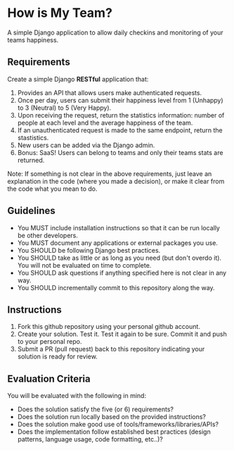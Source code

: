 # How is My Team?
A simple Django application to allow daily checkins and monitoring of your teams happiness.

## Requirements

Create a simple Django **RESTful** application that:

1. Provides an API that allows users make authenticated requests.
2. Once per day, users can submit their happiness level from 1 (Unhappy) to 3 (Neutral) to 5 (Very Happy).
3. Upon receiving the request, return the statistics information: number of people at each level and the average happiness of the team.
4. If an unauthenticated request is made to the same endpoint, return the stastistics.
5. New users can be added via the Django admin.
6. Bonus: SaaS! Users can belong to teams and only their teams stats are returned.

Note: If something is not clear in the above requirements, just leave an explanation in the code (where you made a decision), or make it clear from the code what you mean to do.

## Guidelines

* You MUST include installation instructions so that it can be run locally be other developers.
* You MUST document any applications or external packages you use.
* You SHOULD be following Django best practices.
* You SHOULD take as little or as long as you need (but don't overdo it). You will not be evaluated on time to complete.
* You SHOULD ask questions if anything specified here is not clear in any way.
* You SHOULD incrementally commit to this repository along the way.

## Instructions

1. Fork this github repository using your personal github account.
2. Create your solution. Test it. Test it again to be sure. Commit it and push to your personal repo.
3. Submit a PR (pull request) back to this repository indicating your solution is ready for review.

## Evaluation Criteria

You will be evaluated with the following in mind:

* Does the solution satisfy the five (or 6) requirements?
* Does the solution run locally based on the provided instructions?
* Does the solution make good use of tools/frameworks/libraries/APIs?
* Does the implementation follow established best practices (design patterns, language usage, code formatting, etc..)?
